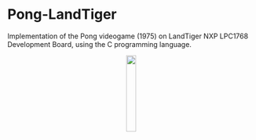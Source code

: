 # Pong-LandTiger
Implementation of the Pong videogame (1975) on LandTiger NXP LPC1768 Development Board, using the C programming language.

<p align="center"><img alt="" src="https://user-images.githubusercontent.com/100347457/206911679-1fbaf113-4540-43bc-bc94-d694761a5839.gif" width="20%"/></p>
